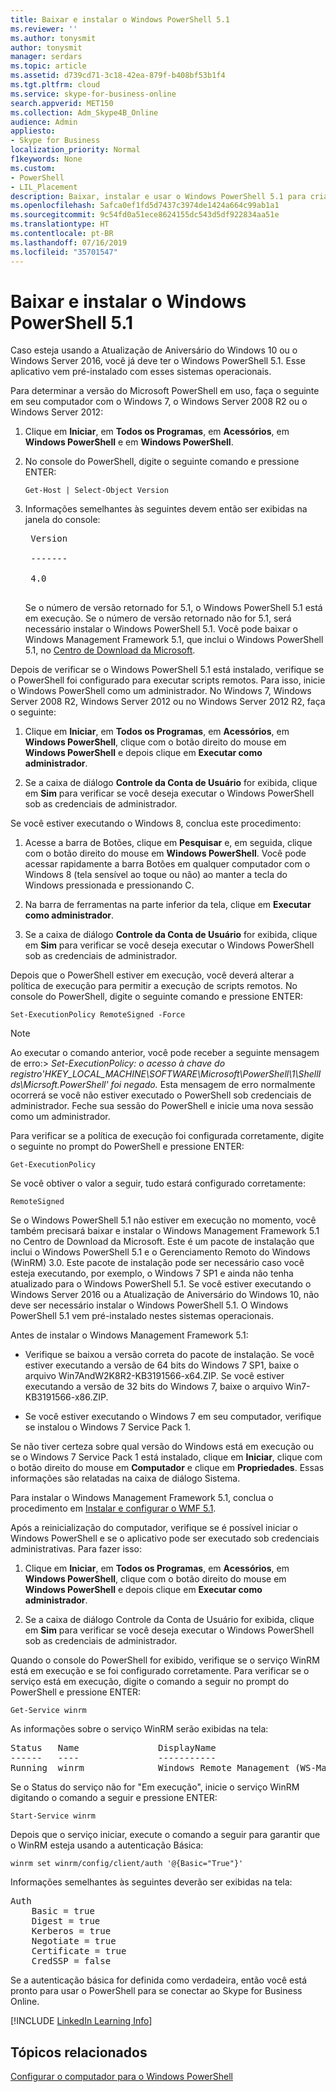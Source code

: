 ```yaml
---
title: Baixar e instalar o Windows PowerShell 5.1
ms.reviewer: ''
ms.author: tonysmit
author: tonysmit
manager: serdars
ms.topic: article
ms.assetid: d739cd71-3c18-42ea-879f-b408bf53b1f4
ms.tgt.pltfrm: cloud
ms.service: skype-for-business-online
search.appverid: MET150
ms.collection: Adm_Skype4B_Online
audience: Admin
appliesto:
- Skype for Business
localization_priority: Normal
f1keywords: None
ms.custom:
- PowerShell
- LIL_Placement
description: Baixar, instalar e usar o Windows PowerShell 5.1 para criar uma sessão remota do PowerShell que se conecta ao Skype for Business online.
ms.openlocfilehash: 5afca0ef1fd5d7437c3974de1424a664c99ab1a1
ms.sourcegitcommit: 9c54fd0a51ece8624155dc543d5df922834aa51e
ms.translationtype: HT
ms.contentlocale: pt-BR
ms.lasthandoff: 07/16/2019
ms.locfileid: "35701547"
---
```

# <a name="download-and-install-windows-powershell-51"></a>Baixar e instalar o Windows PowerShell 5.1

Caso esteja usando a Atualização de Aniversário do Windows 10 ou o Windows Server 2016, você já deve ter o Windows PowerShell 5.1. Esse aplicativo vem pré-instalado com esses sistemas operacionais.
  
Para determinar a versão do Microsoft PowerShell em uso, faça o seguinte em seu computador com o Windows 7, o Windows Server 2008 R2 ou o Windows Server 2012:
  
1. Clique em **Iniciar**, em **Todos os Programas**, em **Acessórios**, em **Windows PowerShell** e em **Windows PowerShell**.
    
2. No console do PowerShell, digite o seguinte comando e pressione ENTER:
    
   ```
   Get-Host | Select-Object Version
   ```

3. Informações semelhantes às seguintes devem então ser exibidas na janela do console:
    
    <pre>
    Version <BR>
    ------- <BR>
    4.0
    </pre>

    Se o número de versão retornado for 5.1, o Windows PowerShell 5.1 está em execução. Se o número de versão retornado não for 5.1, será necessário instalar o Windows PowerShell 5.1. Você pode baixar o Windows Management Framework 5.1, que inclui o Windows PowerShell 5.1, no [Centro de Download da Microsoft](https://www.microsoft.com/en-us/download/details.aspx?id=54616).
  
Depois de verificar se o Windows PowerShell 5.1 está instalado, verifique se o PowerShell foi configurado para executar scripts remotos. Para isso, inicie o Windows PowerShell como um administrador. No Windows 7, Windows Server 2008 R2, Windows Server 2012 ou no Windows Server 2012 R2, faça o seguinte:
  
1. Clique em **Iniciar**, em **Todos os Programas**, em **Acessórios**, em **Windows PowerShell**, clique com o botão direito do mouse em **Windows PowerShell** e depois clique em **Executar como administrador**.
    
2. Se a caixa de diálogo **Controle da Conta de Usuário** for exibida, clique em **Sim** para verificar se você deseja executar o Windows PowerShell sob as credenciais de administrador.
    
Se você estiver executando o Windows 8, conclua este procedimento:
  
1. Acesse a barra de Botões, clique em **Pesquisar** e, em seguida, clique com o botão direito do mouse em **Windows PowerShell**. Você pode acessar rapidamente a barra Botões em qualquer computador com o Windows 8 (tela sensível ao toque ou não) ao manter a tecla do Windows pressionada e pressionando C.
    
2. Na barra de ferramentas na parte inferior da tela, clique em **Executar como administrador**.
    
3. Se a caixa de diálogo **Controle da Conta de Usuário** for exibida, clique em **Sim** para verificar se você deseja executar o Windows PowerShell sob as credenciais de administrador.
    
Depois que o PowerShell estiver em execução, você deverá alterar a política de execução para permitir a execução de scripts remotos. No console do PowerShell, digite o seguinte comando e pressione ENTER:
```
Set-ExecutionPolicy RemoteSigned -Force
```
   
 
> [!NOTE]
> Ao executar o comando anterior, você pode receber a seguinte mensagem de erro:> *Set-ExecutionPolicy: o acesso à chave do registro'HKEY_LOCAL_MACHINE\\SOFTWARE\\Microsoft\\PowerShell\\1\\ShellIds\\Micrsoft.PowerShell' foi negado.* Esta mensagem de erro normalmente ocorrerá se você não estiver executado o PowerShell sob credenciais de administrador. Feche sua sessão do PowerShell e inicie uma nova sessão como um administrador.
 
Para verificar se a política de execução foi configurada corretamente, digite o seguinte no prompt do PowerShell e pressione ENTER:
  
```
Get-ExecutionPolicy
```

Se você obtiver o valor a seguir, tudo estará configurado corretamente:
  
`RemoteSigned`

Se o Windows PowerShell 5.1 não estiver em execução no momento, você também precisará baixar e instalar o Windows Management Framework 5.1 no Centro de Download da Microsoft. Este é um pacote de instalação que inclui o Windows PowerShell 5.1 e o Gerenciamento Remoto do Windows (WinRM) 3.0. Este pacote de instalação pode ser necessário caso você esteja executando, por exemplo, o Windows 7 SP1 e ainda não tenha atualizado para o Windows PowerShell 5.1. Se você estiver executando o Windows Server 2016 ou a Atualização de Aniversário do Windows 10, não deve ser necessário instalar o Windows PowerShell 5.1. O Windows PowerShell 5.1 vem pré-instalado nestes sistemas operacionais.
  
Antes de instalar o Windows Management Framework 5.1:
  
- Verifique se baixou a versão correta do pacote de instalação. Se você estiver executando a versão de 64 bits do Windows 7 SP1, baixe o arquivo Win7AndW2K8R2-KB3191566-x64.ZIP. Se você estiver executando a versão de 32 bits do Windows 7, baixe o arquivo Win7-KB3191566-x86.ZIP.
    
- Se você estiver executando o Windows 7 em seu computador, verifique se instalou o Windows 7 Service Pack 1.

Se não tiver certeza sobre qual versão do Windows está em execução ou se o Windows 7 Service Pack 1 está instalado, clique em **Iniciar**, clique com o botão direito do mouse em **Computador** e clique em **Propriedades**. Essas informações são relatadas na caixa de diálogo Sistema.
  
Para instalar o Windows Management Framework 5.1, conclua o procedimento em [Instalar e configurar o WMF 5.1](https://docs.microsoft.com/powershell/wmf/setup/install-configure).
  
Após a reinicialização do computador, verifique se é possível iniciar o Windows PowerShell e se o aplicativo pode ser executado sob credenciais administrativas. Para fazer isso:
  
1. Clique em **Iniciar**, em **Todos os Programas**, em **Acessórios**, em **Windows PowerShell**, clique com o botão direito do mouse em **Windows PowerShell** e depois clique em **Executar como administrador**.
    
2. Se a caixa de diálogo Controle da Conta de Usuário for exibida, clique em **Sim** para verificar se você deseja executar o Windows PowerShell sob as credenciais de administrador.
    
Quando o console do PowerShell for exibido, verifique se o serviço WinRM está em execução e se foi configurado corretamente. Para verificar se o serviço está em execução, digite o comando a seguir no prompt do PowerShell e pressione ENTER:
  
```
Get-Service winrm
```

As informações sobre o serviço WinRM serão exibidas na tela:
  
<pre>
Status   Name               DisplayName
------   ----               -----------
Running  winrm              Windows Remote Management (WS-Manag...
</pre>

Se o Status do serviço não for "Em execução", inicie o serviço WinRM digitando o comando a seguir e pressione ENTER:
  
```
Start-Service winrm
```

Depois que o serviço iniciar, execute o comando a seguir para garantir que o WinRM esteja usando a autenticação Básica:
  
```
winrm set winrm/config/client/auth '@{Basic="True"}'
```

Informações semelhantes às seguintes deverão ser exibidas na tela:
  
<pre>
Auth
    Basic = true
    Digest = true
    Kerberos = true
    Negotiate = true
    Certificate = true
    CredSSP = false
</pre>

Se a autenticação básica for definida como verdadeira, então você está pronto para usar o PowerShell para se conectar ao Skype for Business Online.
  
[!INCLUDE [LinkedIn Learning Info](../../common/office/linkedin-learning-info.md)]
   
## <a name="related-topics"></a>Tópicos relacionados
[Configurar o computador para o Windows PowerShell](set-up-your-computer-for-windows-powershell.md) 

  
 
